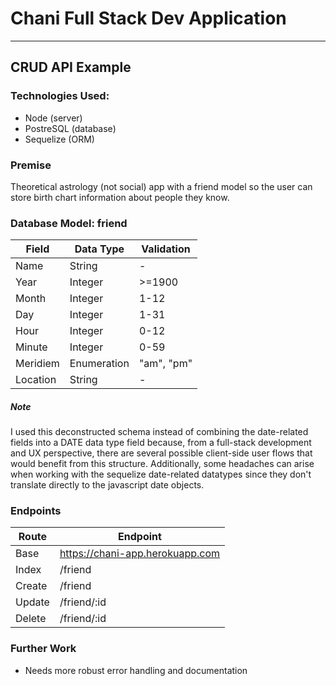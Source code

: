 # Chani Full Stack Dev Application
---
## CRUD API Example

### Technologies Used:
* Node (server)
* PostreSQL (database)
* Sequelize (ORM)

### Premise
Theoretical astrology (not social) app with a friend model so the user can store birth chart information about people they know.

### Database Model: friend

| Field         | Data Type     | Validation |
| ------------- | ------------- | ------------- |
| Name          | String        | - |
| Year  | Integer  | >=1900 |
| Month  | Integer  | 1-12 |
| Day  | Integer  | 1-31 |
| Hour  | Integer  | 0-12 |
| Minute  | Integer  | 0-59 |
| Meridiem  | Enumeration  | "am", "pm" |
| Location  | String  | - |

##### Note
I used this deconstructed schema instead of combining the date-related fields into a DATE data type field because, from a full-stack development and UX perspective, there are several possible client-side user flows that would benefit from this structure. Additionally, some headaches can arise when working with the sequelize date-related datatypes since they don't translate directly to the javascript date objects.


### Endpoints

| Route | Endpoint |
| ------------- | ------------- |
| Base | https://chani-app.herokuapp.com |
| Index  | /friend  |
| Create  | /friend  |
| Update  | /friend/:id  |
| Delete  | /friend/:id  |


### Further Work
* Needs more robust error handling and documentation
